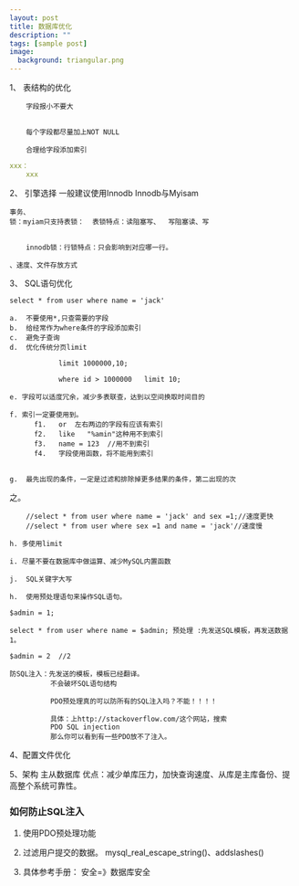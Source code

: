 ```yaml
---
layout: post
title: 数据库优化
description: ""
tags: [sample post]
image:
  background: triangular.png
---
```


1、 表结构的优化
    
        字段报小不要大


        每个字段都尽量加上NOT NULL

        合理给字段添加索引

```yaml
xxx：
	xxx
```
2、 引擎选择
    一般建议使用Innodb
Innodb与Myisam

    事务、
    锁：myiam只支持表锁：  表锁特点：读阻塞写、  写阻塞读、写


        innodb锁：行锁特点：只会影响到对应哪一行。   

    、速度、文件存放方式


3、 SQL语句优化

    select * from user where name = 'jack' 

    a.  不要使用*,只查需要的字段
    b.  给经常作为where条件的字段添加索引 
    c.  避免子查询
    d.  优化传统分页limit

                limit 1000000,10;

                where id > 1000000   limit 10;

    e. 字段可以适度冗余，减少多表联查，达到以空间换取时间目的

    f. 索引一定要使用到。
          f1.   or  左右两边的字段有应该有索引 
          f2.   like   "%amin"这种用不到索引 
          f3.   name = 123  //用不到索引
          f4.   字段使用函数，将不能用到索引


    g.  最先出现的条件，一定是过滤和排除掉更多结果的条件，第二出现的次
之。

        //select * from user where name = 'jack' and sex =1;//速度更快
        //select * from user where sex =1 and name = 'jack'//速度慢

    h. 多使用limit

    i. 尽量不要在数据库中做运算、减少MySQL内置函数

    j.  SQL关键字大写

    h.  使用预处理语句来操作SQL语句。

    $admin = 1;

    select * from user where name = $admin; 预处理 :先发送SQL模板，再发送数据1。  

    $admin = 2  //2 

    防SQL注入：先发送的模板，模板已经翻译。
              不会破坏SQL语句结构  

              PDO预处理真的可以防所有的SQL注入吗？不能！！！！

              具体：上http://stackoverflow.com/这个网站，搜索
              PDO SQL injection 
              那么你可以看到有一些PDO放不了注入。



4、配置文件优化

5、架构
    主从数据库
    优点：减少单库压力，加快查询速度、从库是主库备份、提高整个系统可靠性。






### 如何防止SQL注入
1. 使用PDO预处理功能
2. 过滤用户提交的数据。 mysql_real_escape_string()、addslashes()

3. 具体参考手册： 安全=》数据库安全
